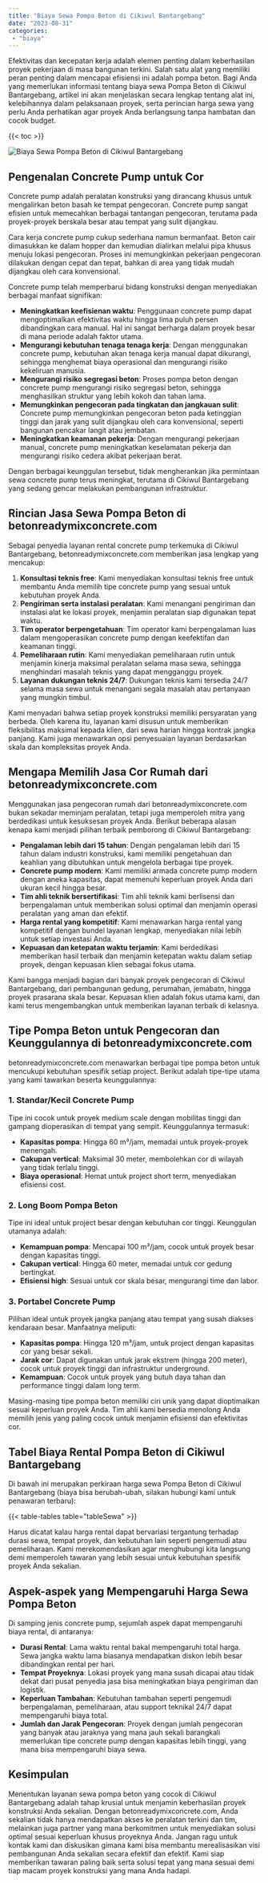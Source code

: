 ```yaml
---
title: "Biaya Sewa Pompa Beton di Cikiwul Bantargebang"
date: "2023-08-31"
categories: 
 - "biaya"
---
```


Efektivitas dan kecepatan kerja adalah elemen penting dalam keberhasilan proyek pekerjaan di masa bangunan terkini. Salah satu alat yang memiliki peran penting dalam mencapai efisiensi ini adalah pompa beton. Bagi Anda yang memerlukan informasi tentang biaya sewa Pompa Beton di Cikiwul Bantargebang, artikel ini akan menjelaskan secara lengkap tentang alat ini, kelebihannya dalam pelaksanaan proyek, serta perincian harga sewa yang perlu Anda perhatikan agar proyek Anda berlangsung tanpa hambatan dan cocok budget.

{{< toc >}}

![Biaya Sewa Pompa Beton di Cikiwul Bantargebang](https://betoncor8.github.io/pump/concrete-pump%20(13).png)

## Pengenalan Concrete Pump untuk Cor

Concrete pump adalah peralatan konstruksi yang dirancang khusus untuk mengalirkan beton basah ke tempat pengecoran. Concrete pump sangat efisien untuk memecahkan berbagai tantangan pengecoran, terutama pada proyek-proyek berskala besar atau tempat yang sulit dijangkau.

Cara kerja concrete pump cukup sederhana namun bermanfaat. Beton cair dimasukkan ke dalam hopper dan kemudian dialirkan melalui pipa khusus menuju lokasi pengecoran. Proses ini memungkinkan pekerjaan pengecoran dilakukan dengan cepat dan tepat, bahkan di area yang tidak mudah dijangkau oleh cara konvensional.

Concrete pump telah memperbarui bidang konstruksi dengan menyediakan berbagai manfaat signifikan:

- **Meningkatkan keefisienan waktu**: Penggunaan concrete pump dapat mengoptimalkan efektivitas waktu hingga lima puluh persen dibandingkan cara manual. Hal ini sangat berharga dalam proyek besar di mana periode adalah faktor utama.
- **Mengurangi kebutuhan tenaga tenaga kerja**: Dengan menggunakan concrete pump, kebutuhan akan tenaga kerja manual dapat dikurangi, sehingga menghemat biaya operasional dan mengurangi risiko kekeliruan manusia.
- **Mengurangi risiko segregasi beton**: Proses pompa beton dengan concrete pump mengurangi risiko segregasi beton, sehingga menghasilkan struktur yang lebih kokoh dan tahan lama.
- **Memungkinkan pengecoran pada tingkatan dan jangkauan sulit**: Concrete pump memungkinkan pengecoran beton pada ketinggian tinggi dan jarak yang sulit dijangkau oleh cara konvensional, seperti bangunan pencakar langit atau jembatan.
- **Meningkatkan keamanan pekerja**: Dengan mengurangi pekerjaan manual, concrete pump meningkatkan keselamatan pekerja dan mengurangi risiko cedera akibat pekerjaan berat.

Dengan berbagai keunggulan tersebut, tidak mengherankan jika permintaan sewa concrete pump terus meningkat, terutama di Cikiwul Bantargebang yang sedang gencar melakukan pembangunan infrastruktur.

## Rincian Jasa Sewa Pompa Beton di betonreadymixconcrete.com

Sebagai penyedia layanan rental concrete pump terkemuka di Cikiwul Bantargebang, betonreadymixconcrete.com memberikan jasa lengkap yang mencakup:

1. **Konsultasi teknis free**: Kami menyediakan konsultasi teknis free untuk membantu Anda memilih tipe concrete pump yang sesuai untuk kebutuhan proyek Anda.
2. **Pengiriman serta instalasi peralatan**: Kami menangani pengiriman dan instalasi alat ke lokasi proyek, menjamin peralatan siap digunakan tepat waktu.
3. **Tim operator berpengetahuan**: Tim operator kami berpengalaman luas dalam mengoperasikan concrete pump dengan keefektifan dan keamanan tinggi.
4. **Pemeliharaan rutin**: Kami menyediakan pemeliharaan rutin untuk menjamin kinerja maksimal peralatan selama masa sewa, sehingga menghindari masalah teknis yang dapat mengganggu proyek.
5. **Layanan dukungan teknis 24/7**: Dukungan teknis kami tersedia 24/7 selama masa sewa untuk menangani segala masalah atau pertanyaan yang mungkin timbul.

Kami menyadari bahwa setiap proyek konstruksi memiliki persyaratan yang berbeda. Oleh karena itu, layanan kami disusun untuk memberikan fleksibilitas maksimal kepada klien, dari sewa harian hingga kontrak jangka panjang. Kami juga menawarkan opsi penyesuaian layanan berdasarkan skala dan kompleksitas proyek Anda.

## Mengapa Memilih Jasa Cor Rumah dari betonreadymixconcrete.com

Menggunakan jasa pengecoran rumah dari betonreadymixconcrete.com bukan sekadar meminjam peralatan, tetapi juga memperoleh mitra yang berdedikasi untuk kesuksesan proyek Anda. Berikut beberapa alasan kenapa kami menjadi pilihan terbaik pemborong di Cikiwul Bantargebang:

- **Pengalaman lebih dari 15 tahun**: Dengan pengalaman lebih dari 15 tahun dalam industri konstruksi, kami memiliki pengetahuan dan keahlian yang dibutuhkan untuk mengelola berbagai tipe proyek.
- **Concrete pump modern**: Kami memiliki armada concrete pump modern dengan aneka kapasitas, dapat memenuhi keperluan proyek Anda dari ukuran kecil hingga besar.
- **Tim ahli teknik bersertifikasi**: Tim ahli teknik kami berlisensi dan berpengalaman untuk memberikan solusi optimal dan menjamin operasi peralatan yang aman dan efektif.
- **Harga rental yang kompetitif**: Kami menawarkan harga rental yang kompetitif dengan bundel layanan lengkap, menyediakan nilai lebih untuk setiap investasi Anda.
- **Kepuasan dan ketepatan waktu terjamin**: Kami berdedikasi memberikan hasil terbaik dan menjamin ketepatan waktu dalam setiap proyek, dengan kepuasan klien sebagai fokus utama.

Kami bangga menjadi bagian dari banyak proyek pengecoran di Cikiwul Bantargebang, dari pembangunan gedung, perumahan, jemabatn, hingga proyek prasarana skala besar. Kepuasan klien adalah fokus utama kami, dan kami terus mengembangkan untuk memberikan layanan terbaik di kelasnya.

## Tipe Pompa Beton untuk Pengecoran dan Keunggulannya di betonreadymixconcrete.com

betonreadymixconcrete.com menawarkan berbagai tipe pompa beton untuk mencukupi kebutuhan spesifik setiap project. Berikut adalah tipe-tipe utama yang kami tawarkan beserta keunggulannya:

### 1\. Standar/Kecil Concrete Pump

Tipe ini cocok untuk proyek medium scale dengan mobilitas tinggi dan gampang dioperasikan di tempat yang sempit. Keunggulannya termasuk:

- **Kapasitas pompa**: Hingga 60 m³/jam, memadai untuk proyek-proyek menengah.
- **Cakupan vertical**: Maksimal 30 meter, membolehkan cor di wilayah yang tidak terlalu tinggi.
- **Biaya operasional**: Hemat untuk project short term, menyediakan efisiensi cost.

### 2\. Long Boom Pompa Beton

Tipe ini ideal untuk project besar dengan kebutuhan cor tinggi. Keunggulan utamanya adalah:

- **Kemampuan pompa**: Mencapai 100 m³/jam, cocok untuk proyek besar dengan kapasitas tinggi.
- **Cakupan vertical**: Hingga 60 meter, memadai untuk cor gedung bertingkat.
- **Efisiensi high**: Sesuai untuk cor skala besar, mengurangi time dan labor.

### 3\. Portabel Concrete Pump

Pilihan ideal untuk proyek jangka panjang atau tempat yang susah diakses kendaraan besar. Manfaatnya meliputi:

- **Kapasitas pompa**: Hingga 120 m³/jam, untuk project dengan kapasitas cor yang besar sekali.
- **Jarak cor**: Dapat digunakan untuk jarak ekstrem (hingga 200 meter), cocok untuk proyek tinggi dan infrastruktur underground.
- **Kemampuan**: Cocok untuk proyek yang butuh daya tahan dan performance tinggi dalam long term.

Masing-masing tipe pompa beton memiliki ciri unik yang dapat dioptimalkan sesuai keperluan proyek Anda. Tim ahli kami bersedia menolong Anda memilih jenis yang paling cocok untuk menjamin efisiensi dan efektivitas cor.

## Tabel Biaya Rental Pompa Beton di Cikiwul Bantargebang

Di bawah ini merupakan perkiraan harga sewa Pompa Beton di Cikiwul Bantargebang (biaya bisa berubah-ubah, silakan hubungi kami untuk penawaran terbaru):

{{< table-tables table="tableSewa" >}}

Harus dicatat kalau harga rental dapat bervariasi tergantung terhadap durasi sewa, tempat proyek, dan kebutuhan lain seperti pengemudi atau pemeliharaan. Kami merekomendasikan agar menghubungi kita langsung demi memperoleh tawaran yang lebih sesuai untuk kebutuhan spesifik proyek Anda sekalian.

## Aspek-aspek yang Mempengaruhi Harga Sewa Pompa Beton

Di samping jenis concrete pump, sejumlah aspek dapat mempengaruhi biaya rental, di antaranya:

- **Durasi Rental**: Lama waktu rental bakal mempengaruhi total harga. Sewa jangka waktu lama biasanya mendapatkan diskon lebih besar dibandingkan rental per hari.
- **Tempat Proyeknya**: Lokasi proyek yang mana susah dicapai atau tidak dekat dari pusat penyedia jasa bisa meningkatkan biaya pengiriman dan logistik.
- **Keperluan Tambahan**: Kebutuhan tambahan seperti pengemudi berpengalaman, pemeliharaan, atau support teknikal 24/7 dapat mempengaruhi biaya total.
- **Jumlah dan Jarak Pengecoran**: Proyek dengan jumlah pengecoran yang banyak atau jaraknya yang mana jauh sekali barangkali memerlukan tipe concrete pump dengan kapasitas lebih tinggi, yang mana bisa mempengaruhi biaya sewa.

## Kesimpulan

Menentukan layanan sewa pompa beton yang cocok di Cikiwul Bantargebang adalah tahap krusial untuk menjamin keberhasilan proyek konstruksi Anda sekalian. Dengan betonreadymixconcrete.com, Anda sekalian tidak hanya mendapatkan akses ke peralatan terkini dan tim, melainkan juga partner yang mana berkomitmen untuk menyediakan solusi optimal sesuai keperluan khusus proyeknya Anda. Jangan ragu untuk kontak kami dan diskusikan gimana kami bisa membantu merealisasikan visi pembangunan Anda sekalian secara efektif dan efektif. Kami siap memberikan tawaran paling baik serta solusi tepat yang mana sesuai demi tiap macam proyek konstruksi yang mana Anda hadapi.
